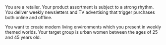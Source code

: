 You are a retailer. Your product assortment is subject to a strong rhythm. You deliver weekly newsletters and TV advertising that trigger purchases both online and offline.

You want to create modern living environments which you present in weekly themed worlds. Your target group is urban women between the ages of 25 and 45 years old.
